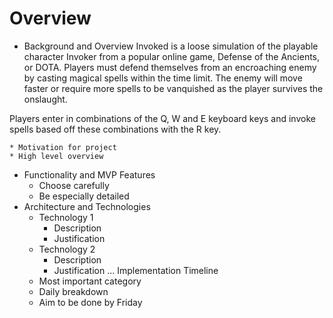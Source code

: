 # Overview

* Background and Overview
Invoked is a loose simulation of the playable character Invoker from a popular online game, Defense of the Ancients, or DOTA.
Players must defend themselves from an encroaching enemy by casting magical spells within the time limit.  The enemy will move
faster or require more spells to be vanquished as the player survives the onslaught.

Players enter in combinations of the Q, W and E keyboard keys and invoke spells based off these combinations with the R key.

    * Motivation for project
    * High level overview
* Functionality and MVP Features
    * Choose carefully
    * Be especially detailed
* Architecture and Technologies
    * Technology 1
        * Description
        * Justification
    * Technology 2
        * Description
        * Justification
    ...
Implementation Timeline
    * Most important category
    * Daily breakdown
    * Aim to be done by Friday
